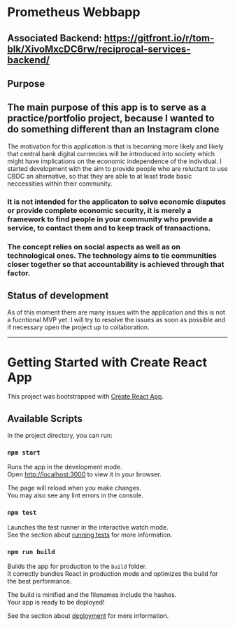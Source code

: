 # Prometheus Webbapp

## Associated Backend: https://gitfront.io/r/tom-blk/XivoMxcDC6rw/reciprocal-services-backend/

## Purpose

## The main purpose of this app is to serve as a practice/portfolio project, because I wanted to do something different than an Instagram clone

The motivation for this application is that is becoming more likely and likely that central bank digital currencies will be introduced into society which might have implications on the economic independence of the individual.
I started development with the aim to provide people who are reluctant to use CBDC an alternative, so that they are able to at least trade basic neccessities within their community.

### It is not intended for the applicaton to solve economic disputes or provide complete economic security, it is merely a framework to find people in your community who provide a service, to contact them and to keep track of transactions.
### The concept relies on social aspects as well as on technological ones. The technology aims to tie communities closer together so that accountability is achieved through that factor. 

## Status of development

As of this moment there are many issues with the application and this is not a fucntional MVP yet.
I will try to resolve the issues as soon as possible and if necessary open the project up to collaboration.

---------------------------------------------------------

# Getting Started with Create React App

This project was bootstrapped with [Create React App](https://github.com/facebook/create-react-app).

## Available Scripts

In the project directory, you can run:

### `npm start`

Runs the app in the development mode.\
Open [http://localhost:3000](http://localhost:3000) to view it in your browser.

The page will reload when you make changes.\
You may also see any lint errors in the console.

### `npm test`

Launches the test runner in the interactive watch mode.\
See the section about [running tests](https://facebook.github.io/create-react-app/docs/running-tests) for more information.

### `npm run build`

Builds the app for production to the `build` folder.\
It correctly bundles React in production mode and optimizes the build for the best performance.

The build is minified and the filenames include the hashes.\
Your app is ready to be deployed!

See the section about [deployment](https://facebook.github.io/create-react-app/docs/deployment) for more information.



